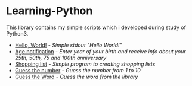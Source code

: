 # Learning-Python
This library contains my simple scripts which i developed during study of Python3.

* [Hello, World!](https://github.com/SimonOsipov/Learning-Python/blob/master/hello_world.py) - *Simple stdout "Hello World!"*
* [Age notification](https://github.com/SimonOsipov/Learning-Python/blob/master/age_calc.py) - *Enter year of your birth and receive info about your 25th, 50th, 75 and 100th anniversary*
* [Shopping list](https://github.com/SimonOsipov/Learning-Python/blob/master/shopping_list.py) - *Simple program to creating shopping lists*
* [Guess the number](https://github.com/SimonOsipov/Learning-Python/blob/master/guess_number.py) - *Guess the number from 1 to 10*
* [Guess the Word](https://github.com/SimonOsipov/Learning-Python/blob/master/guess_word.py) - *Guess the word from the library*

